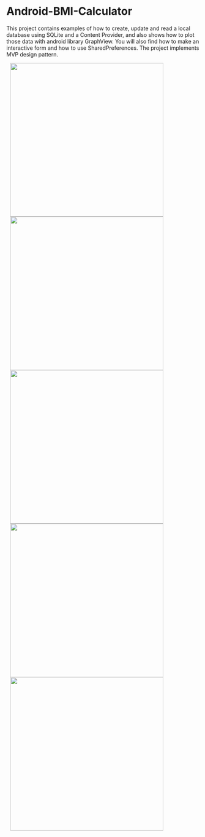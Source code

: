 # Android-BMI-Calculator
This project contains examples of how to create, update and read a local database using SQLite and a Content Provider, and also shows how to plot those data with android library GraphView. 
You will also find how to make an interactive form and how to use SharedPreferences.
The project implements MVP design pattern.

<div>
<img src="http://i345.photobucket.com/albums/p373/irafaelperez826/Screenshot_BMI_Calculator_Splash_zpsevcamskc.jpg" height="400" hspace="10">
<img src="http://i345.photobucket.com/albums/p373/irafaelperez826/Screenshot_BMI_Calculator_Form_zps7vi1ph3u.jpg" height="400" hspace="10">
<img src="http://i345.photobucket.com/albums/p373/irafaelperez826/Screenshot_BMI_Calculator_Results_zpsmab1kzxo.jpg" height="400" hspace="10">
<img src="http://i345.photobucket.com/albums/p373/irafaelperez826/Screenshot_BMI_Calculator_Progress_Graph_zpsmcs6chpp.jpg" height="400" hspace="10">
<img src="http://i345.photobucket.com/albums/p373/irafaelperez826/Screenshot_BMI_Calculator_Progress_List_zpse3uyih9a.jpg" height="400" hspace="10">
</div>
